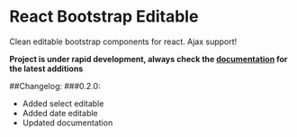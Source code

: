 # React Bootstrap Editable
 
Clean editable bootstrap components for react. Ajax support!

**Project is under rapid development, always check the
[documentation](https://yassienw.github.io/react-bootstrap-editable/) 
for the latest additions**

##Changelog:
###0.2.0:
- Added select editable
- Added date editable
- Updated documentation
